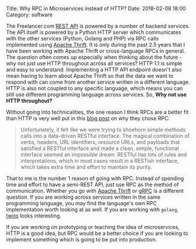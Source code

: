 Title: Why RPC in Microservices instead of HTTP?
Date: 2018-02-08 18:00
Category: software

The Freelancer.com [REST API](https://developers.freelancer.com/)
is powered by a number of backend services. The API itself is powered by a Python HTTP server which
communicates with the other services (Python, Golang and PHP) via RPC calls implemented using [Apache Thrift](https://thrift.apache.org/).
It is only during the past 2.5 years that I have been working with Apache Thrift or cross-language RPCs in general.
The question often comes up especially when thinking about the future - why not just use HTTP throughout across 
all services? HTTP 1.1 is simple and easy to understand. Implementing a HTTP API endpoint doesn't also mean having 
to learn about Apache Thrift so that the data we want to respond with can come from another service written
in a different language. HTTP is also not coupled to any specific language, which means you can still use
different programming language across services. So, **Why not use HTTP throughout?**

Without going into technicalities, the one reason I think RPCs are a better fit than HTTP is very well put in this
[blog post](https://blog.bugsnag.com/grpc-and-microservices-architecture/) on why they chose RPC:

> Unfortunately, it felt like we were trying to shoehorn simple methods calls into a data-driven RESTful interface. 
> The magical combination of verbs, headers, URL identifiers, resource URLs, and payloads that satisfied a RESTful 
> interface and made a clean, simple, functional interface seemed an impossible dream. RESTful has lots of rules and
> interpretations, which in most cases result in a RESTish interface, which takes extra time and effort to maintain its purity.

That to me is the number 1 reason of going with RPC. Instead of spending time and effort to have a semi-REST API, just use
RPC as the method of communication. Whether you go with [Apache Thrift](https://thrift.apache.org) or [gRPC](https://grpc.io/)
is a different question. If you are working across services written in the same programming language, you may
find the language's own RPC implementation worth looking at as well. If you are working with `golang`, 
[twirp](https://blog.twitch.tv/twirp-a-sweet-new-rpc-framework-for-go-5f2febbf35f) looks interesting.

If you are working on prototyping or teaching the idea of microservices, HTTP is a good idea, but RPC would
be a better choice if you are looking to implement something which is going to be put into production.
